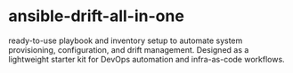 # ansible-drift-all-in-one
ready-to-use playbook and inventory setup to automate system provisioning, configuration, and drift management. Designed as a lightweight starter kit for DevOps automation and infra-as-code workflows.
